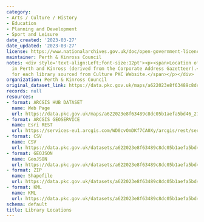 ```yaml
---
category:
- Arts / Culture / History
- Education
- Planning and Development
- Sport and Leisure
date_created: '2023-03-27'
date_updated: '2023-03-27'
license: https://www.nationalarchives.gov.uk/doc/open-government-licence/version/3/
maintainer: Perth & Kinross Council
notes: <div style='text-align:Left;font-size:12pt'><p><span>Location of libraries
  in Perth and Kinross (derived from the Corporate Address Gazetteer).</span></p><p><span>URLs
  for each library sourced from Culture PKC Website.</span></p></div>
organization: Perth & Kinross Council
original_dataset_link: https://data.pkc.gov.uk/maps/a622023e8f63489c8dc05b1aefa5bd46_27
records: null
resources:
- format: ARCGIS HUB DATASET
  name: Web Page
  url: https://data.pkc.gov.uk/maps/a622023e8f63489c8dc05b1aefa5bd46_27
- format: ARCGIS GEOSERVICE
  name: Esri REST
  url: https://services-eu1.arcgis.com/WD0cvOmDKf7CA0Xy/arcgis/rest/services/Library_Locations/FeatureServer/27
- format: CSV
  name: CSV
  url: https://data.pkc.gov.uk/datasets/a622023e8f63489c8dc05b1aefa5bd46_27.csv?where=1=1&outSR=%7B%22latestWkid%22%3A27700%2C%22wkid%22%3A27700%7D
- format: GEOJSON
  name: GeoJSON
  url: https://data.pkc.gov.uk/datasets/a622023e8f63489c8dc05b1aefa5bd46_27.geojson?where=1=1&outSR=%7B%22latestWkid%22%3A27700%2C%22wkid%22%3A27700%7D
- format: ZIP
  name: Shapefile
  url: https://data.pkc.gov.uk/datasets/a622023e8f63489c8dc05b1aefa5bd46_27.zip?where=1=1&outSR=%7B%22latestWkid%22%3A27700%2C%22wkid%22%3A27700%7D
- format: KML
  name: KML
  url: https://data.pkc.gov.uk/datasets/a622023e8f63489c8dc05b1aefa5bd46_27.kml?where=1=1&outSR=%7B%22latestWkid%22%3A27700%2C%22wkid%22%3A27700%7D
schema: default
title: Library Locations
---
```

